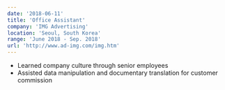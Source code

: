 ```yaml
---
date: '2018-06-11'
title: 'Office Assistant'
company: 'IMG Advertising'
location: 'Seoul, South Korea'
range: 'June 2018 - Sep. 2018'
url: 'http://www.ad-img.com/img.htm'
---
```


- Learned company culture through senior employees
- Assisted data manipulation and documentary translation for customer commission

